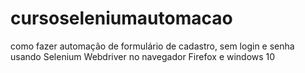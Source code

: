 # cursoseleniumautomacao
como fazer automação de formulário de cadastro, sem login e senha
usando Selenium Webdriver no navegador Firefox e windows 10
